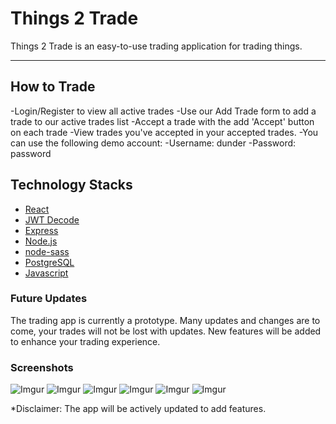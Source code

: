 # Things 2 Trade

Things 2 Trade is an easy-to-use trading application for trading things.

***

## How to Trade
-Login/Register to view all active trades
-Use our Add Trade form to add a trade to our active trades list
-Accept a trade with the add 'Accept' button on each trade
-View trades you've accepted in your accepted trades.
-You can use the following demo account:
-Username: dunder
-Password: password

## Technology Stacks

* [React](https://reactjs.org)
* [JWT Decode](https://jwt.io/)
* [Express](https://expressjs.com/)
* [Node.js](https://nodejs.org/en/)
* [node-sass](https://www.npmjs.com/package/node-sass)
* [PostgreSQL](https://www.postgresql.org)
* [Javascript](https://www.javascript.com)

### Future Updates

The trading app is currently a prototype. Many updates and changes are to come, your trades will not be lost with updates.
New features will be added to enhance your trading experience.


### Screenshots

![Imgur](https://i.imgur.com/7pGafCK.png)
![Imgur](https://i.imgur.com/gb1D7q3.png)
![Imgur](https://i.imgur.com/jDro9Mf.png)
![Imgur](https://i.imgur.com/l3CYTXX.png)
![Imgur](https://i.imgur.com/380KpRt.png)
![Imgur](https://i.imgur.com/9goKC69.png)

*Disclaimer: The app will be actively updated to add features.
